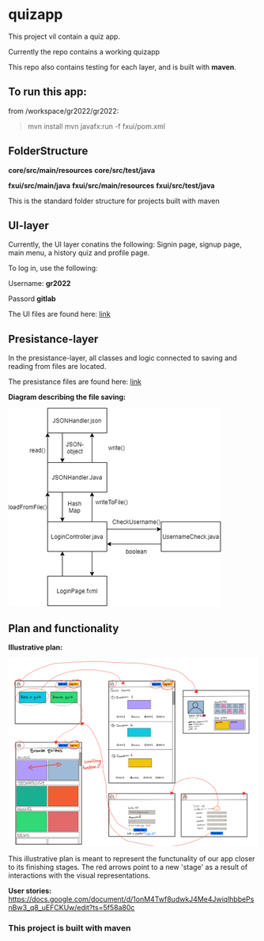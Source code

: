 # quizapp

This project vil contain a quiz app. 

Currently the repo contains a working quizapp

This repo also contains testing for each layer, and is built with **maven**.

## To run this app:
from /workspace/gr2022/gr2022:
>mvn install
>mvn javafx:run -f fxui/pom.xml

## FolderStructure
**core/src/main/resources**
**core/src/test/java**

**fxui/src/main/java**
**fxui/src/main/resources**
**fxui/src/test/java**



This is the standard folder structure for projects built with maven

## UI-layer

Currently, the UI layer conatins the following: Signin page, signup page, main menu, a history quiz and profile page.

To log in, use the following:

Username: **gr2022**

Passord **gitlab**

The UI files are found here:
[link](https://gitlab.stud.idi.ntnu.no/it1901/groups-2020/gr2022/gr2022/-/tree/master/gr2022%2Fsrc%2Fmain%2Fjava%2Fquizapp%2Fui)

## Presistance-layer

In the presistance-layer, all classes and logic connected to saving and reading from files are located.

The presistance files are found here:
[link](https://gitlab.stud.idi.ntnu.no/it1901/groups-2020/gr2022/gr2022/-/tree/master/gr2022%2Fsrc%2Fmain%2Fjava%2Fquizapp%2Fjson)

**Diagram describing the file saving:**

![Image of JSON diagram](Images/JSONdiagram.png)


## Plan and functionality

**Illustrative plan:**

![Image of illustrative plan](Images/BrukerPlan.png)


This illustrative plan is meant to represent the functunality of our app closer to its finishing stages. The red arrows point to a new 'stage' as a result of interactions with the visual representations. 


**User stories:**
https://docs.google.com/document/d/1onM4Twf8udwkJ4Me4JwiqlhbbePsnBw3_q8_uEFCKUw/edit?ts=5f58a80c


### This project is built with maven